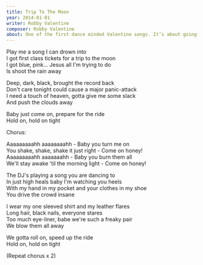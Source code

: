 ```yaml
---
title: Trip To The Moon
year: 2014-01-01
writer: Robby Valentine
composer: Robby Valentine
about: One of the first dance minded Valentine songs. It’s about going out and all that comes with it. Going to the max, crossing the line. Getting into a bad trip in the final part with a fatal ending.
---
```


<p>Play me a song I can drown into<br />
    I got first class tickets for a trip to the moon<br />
    I got blue, pink... Jesus all I'm trying to do<br />
    Is shoot the rain away</p>

<p>Deep, dark, black, brought the record back<br />
    Don't care tonight could cause a major panic-attack<br />
    I need a touch of heaven, gotta give me some slack<br />
    And push the clouds away</p>

<p>Baby just come on, prepare for the ride<br />
    Hold on, hold on tight</p>

<p class="em">Chorus:</p>

<p>Aaaaaaaaahh aaaaaaaahh - Baby you turn me on<br />
    You shake, shake, shake it just right - Come on honey!<br />
    Aaaaaaaaahh aaaaaaahh - Baby you burn them all<br />
    We'll stay awake 'til the morning light - Come on honey!</p>

<p>The DJ's playing a song you are dancing to<br />
    In just high heals baby I'm watching you heels<br />
    With my hand in my pocket and your clothes in my shoe<br />
    You drive the crowd insane</p>

<p>I wear my one sleeved shirt and my leather flares<br />
    Long hair, black nails, everyone stares<br />
    Too much eye-liner, babe we're such a freaky pair<br />
    We blow them all away</p>

<p>We gotta roll on, speed up the ride<br />
    Hold on, hold on tight</p>

<p class="em">(Repeat chorus x 2)</p>
